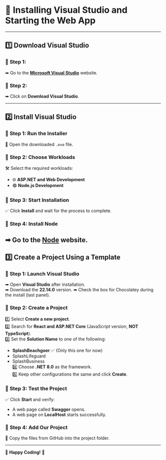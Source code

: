 # **🚀 Installing Visual Studio and Starting the Web App**  

---

## **1️⃣ Download Visual Studio**  
### 🔹 **Step 1:**  
➡ Go to the **[Microsoft Visual Studio](https://visualstudio.microsoft.com/)** website.  

### 🔹 **Step 2:**  
➡ Click on **Download Visual Studio**.  

---

## **2️⃣ Install Visual Studio**  
### 🔹 **Step 1: Run the Installer**  
🔹 Open the downloaded `.exe` file.  

### 🔹 **Step 2: Choose Workloads**  
🛠️ Select the required workloads:  
   - 🌐 **ASP.NET and Web Development**  
   - 🟢 **Node.js Development**  

### 🔹 **Step 3: Start Installation**  
✅ Click **Install** and wait for the process to complete.  

### 🔹 **Step 4: Install Node**  
➡ Go to the **[Node](https://nodejs.org/pt)** website.
---

## **3️⃣ Create a Project Using a Template**  

### 🔹 **Step 1: Launch Visual Studio**  
➡ Open **Visual Studio** after installation.  
➡ Download the **22.14.0** version.
➡ Check the box for Chocolatey during the install (last panel).

### 🔹 **Step 2: Create a Project**  
1️⃣ Select **Create a new project**.  
2️⃣ Search for **React and ASP.NET Core** (JavaScript version, **NOT TypeScript**).  
3️⃣ Set the **Solution Name** to one of the following:  
   - **SplashBeachgoer** ✅ (Only this one for now)  
   - SplashLifeguard  
   - SplashBusiness  
4️⃣ Choose **.NET 8.0** as the framework.  
5️⃣ Keep other configurations the same and click **Create**.  

### 🔹 **Step 3: Test the Project**  
✅ Click **Start** and verify:  
   - A web page called **Swagger** opens.  
   - A web page on **LocalHost** starts successfully.  

### 🔹 **Step 4: Add Our Project**  
📂 Copy the files from GitHub into the project folder.  

---

🎯 **Happy Coding!** 🚀
